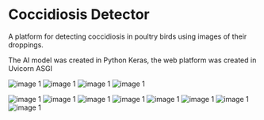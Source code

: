 # Coccidiosis Detector

A platform for detecting coccidiosis in poultry birds using images of their droppings. 

The AI model was created in Python Keras, the web platform was created in Uvicorn ASGI

![image 1](https://github.com/Computer-Science-GroupWork/coccidiosis-detector/blob/master/images/tut1.jpg)
![image 1](https://github.com/Computer-Science-GroupWork/coccidiosis-detector/blob/master/images/tut2.jpg)
![image 1](https://github.com/Computer-Science-GroupWork/coccidiosis-detector/blob/master/images/tut3.jpg)
![image 1](https://github.com/Computer-Science-GroupWork/coccidiosis-detector/blob/master/images/start.jpg)

![image 1](https://github.com/Computer-Science-GroupWork/coccidiosis-detector/blob/master/images/upload1.jpg)
![image 1](https://github.com/Computer-Science-GroupWork/coccidiosis-detector/blob/master/images/uploadcrop.jpg)
![image 1](https://github.com/Computer-Science-GroupWork/coccidiosis-detector/blob/master/images/analysis.jpg)
![image 1](https://github.com/Computer-Science-GroupWork/coccidiosis-detector/blob/master/images/result.jpg)
![image 1](https://github.com/Computer-Science-GroupWork/coccidiosis-detector/blob/master/images/void1.jpg)
![image 1](https://github.com/Computer-Science-GroupWork/coccidiosis-detector/blob/master/images/void2.jpg)
![image 1](https://github.com/Computer-Science-GroupWork/coccidiosis-detector/blob/master/images/sick1.jpg)
![image 1](https://github.com/Computer-Science-GroupWork/coccidiosis-detector/blob/master/images/sick2.jpg)

